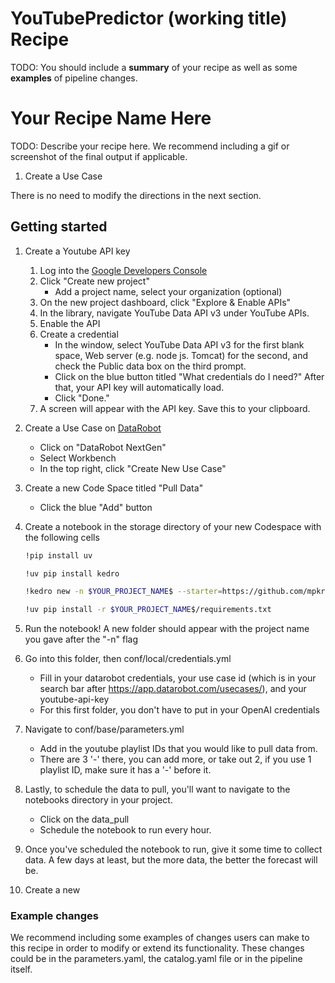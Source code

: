 # YouTubePredictor (working title) Recipe

TODO: You should include a **summary** of your recipe as well as some **examples** of pipeline changes.

# Your Recipe Name Here

TODO: Describe your recipe here. We recommend including a gif or screenshot of the final output if applicable.

1. Create a Use Case

There is no need to modify the directions in the next section.

## Getting started
1. Create a Youtube API key
   1. Log into the [Google Developers Console](https://console.cloud.google.com/apis/dashboard)
   2. Click "Create new project"
         - Add a project name, select your organization (optional)
   3. On the new project dashboard, click "Explore & Enable APIs"
   4. In the library, navigate YouTube Data API v3 under YouTube APIs.
   5. Enable the API
   6. Create a credential
      - In the window, select YouTube Data API v3 for the first blank space, Web server (e.g. node js. Tomcat) for the second, and check the Public data box on the third prompt.
      - Click on the blue button titled "What credentials do I need?" After that, your API key will automatically load.
      - Click "Done."
   7. A screen will appear with the API key. Save this to your clipboard.

2. Create a Use Case on [DataRobot](app.datarobot.com)
   - Click on "DataRobot NextGen"
   - Select Workbench
   - In the top right, click "Create New Use Case"

3. Create a new Code Space titled "Pull Data"
   - Click the blue "Add" button

4. Create a notebook in the storage directory of your new Codespace with the following cells
   ```bash
   !pip install uv
   ```
   ```bash
   !uv pip install kedro
   ```
   ```bash
   !kedro new -n $YOUR_PROJECT_NAME$ --starter=https://github.com/mpkrass7/YoutubeForecastMaker.git --checkout master
   ```
   ```bash
   !uv pip install -r $YOUR_PROJECT_NAME$/requirements.txt
   ```

5. Run the notebook! A new folder should appear with the project name you gave after the "-n" flag

6. Go into this folder, then conf/local/credentials.yml
   - Fill in your datarobot credentials, your use case id (which is in your search bar after https://app.datarobot.com/usecases/), 
      and your youtube-api-key
   - For this first folder, you don't have to put in your OpenAI credentials

7. Navigate to conf/base/parameters.yml
   - Add in the youtube playlist IDs that you would like to pull data from.
   - There are 3 '-' there, you can add more, or take out 2, if you use 1 playlist ID, make sure it has a '-' before it.

8. Lastly, to schedule the data to pull, you'll want to navigate to the notebooks directory in your project.
   - Click on the data_pull
   - Schedule the notebook to run every hour.

9. Once you've scheduled the notebook to run, give it some time to collect data. A few days at least, but the more data,
   the better the forecast will be.

10. Create a new 

### Example changes
We recommend including some examples of changes users can make to this recipe in order to modify or extend its functionality. These changes could be in the parameters.yaml, the catalog.yaml file or in the pipeline itself.
